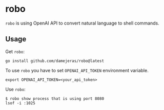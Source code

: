 # robo

`robo` is using OpenAI API to convert natural language to shell commands.

## Usage
Get `robo`:
```shell
go install github.com/damejeras/robo@latest
```
To use `robo` you have to set `OPENAI_API_TOKEN` environment variable.
```shell
export OPENAI_API_TOKEN=<your_api_token>
```
Use `robo`:
```shell
$ robo show process that is using port 8080
lsof -i :1025
```
